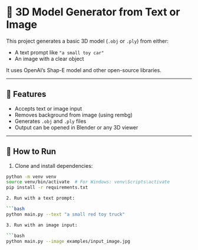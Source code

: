 # 🧱 3D Model Generator from Text or Image

This project generates a basic 3D model (`.obj` or `.ply`) from either:
- A text prompt like `"a small toy car"`
- An image with a clear object

It uses OpenAI’s Shap-E model and other open-source libraries.

---

## 🧠 Features

- Accepts text or image input
- Removes background from image (using rembg)
- Generates `.obj` and `.ply` files
- Output can be opened in Blender or any 3D viewer

---

## 🚀 How to Run

1. Clone and install dependencies:

```bash
python -m venv venv
source venv/bin/activate  # For Windows: venv\Scripts\activate
pip install -r requirements.txt

2. Run with a text prompt:

```bash
python main.py --text "a small red toy truck"

3. Run with an image input:

```bash
python main.py --image examples/input_image.jpg
